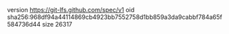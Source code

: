 version https://git-lfs.github.com/spec/v1
oid sha256:968df94a44114869cb4923bb7552758d1bb859a3da9cabbf784a65f584736d44
size 26317
